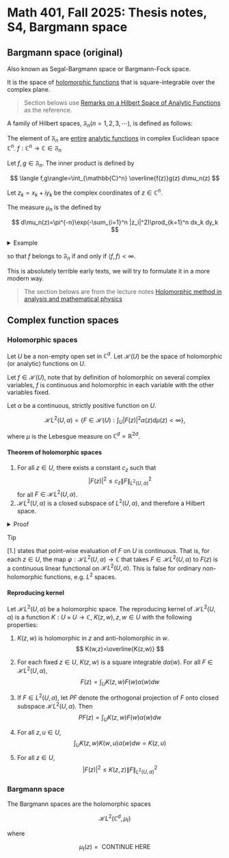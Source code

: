 # Math 401, Fall 2025: Thesis notes, S4, Bargmann space

## Bargmann space (original)

Also known as Segal-Bargmann space or Bargmann-Fock space.

It is the space of [holomorphic functions](../../Math416/Math416_L3#definition-28-holomorphic-functions) that is square-integrable over the complex plane.

> Section belows use [Remarks on a Hilbert Space of Analytic Functions](https://www.jstor.org/stable/71180) as the reference.

A family of Hilbert spaces, $\mathfrak{F}_n(n=1,2,3,\cdots)$, is defined as follows:

The element of $\mathfrak{F}_n$ are [entire](../../Math416/Math416_L13#definition-711) [analytic functions](../../Math416/Math416_L9#definition-analytic) in complex Euclidean space $\mathbb{C}^n$. $f:\mathbb{C}^n\to \mathbb{C}\in \mathfrak{F}_n$

Let $f,g\in \mathfrak{F}_n$. The inner product is defined by

$$
\langle f,g\rangle=\int_{\mathbb{C}^n} \overline{f(z)}g(z) d\mu_n(z)
$$

Let $z_k=x_k+iy_k$ be the complex coordinates of $z\in \mathbb{C}^n$.

The measure $\mu_n$ is the defined by

$$
d\mu_n(z)=\pi^{-n}\exp(-\sum_{i=1}^n |z_i|^2)\prod_{k=1}^n dx_k dy_k
$$

<details>
<summary>Example</summary>

For $n=2$,

$$
\mathfrak{F}_2=\text{ space of entire analytic functions on } \mathbb{C}^2\to \mathbb{C}
$$

$$
\langle f,g\rangle=\int_{\mathbb{C}^2} \overline{f(z)}g(z) d\mu(z),z=(z_1,z_2)
$$

$$
d\mu_2(z)=\frac{1}{\pi^2}\exp(-|z|^2)dx_1 dy_1 dx_2 dy_2
$$

</details>

so that $f$ belongs to $\mathfrak{F}_n$ if and only if $\langle f,f\rangle<\infty$.

This is absolutely terrible early texts, we will try to formulate it in a more modern way.

> The section belows are from the lecture notes [Holomorphic method in analysis and mathematical physics](https://arxiv.org/pdf/quant-ph/9912054)

## Complex function spaces

### Holomorphic spaces

Let $U$ be a non-empty open set in $\mathbb{C}^d$. Let $\mathcal{H}(U)$ be the space of holomorphic (or analytic) functions on $U$.

Let $f\in \mathcal{H}(U)$, note that by definition of holomorphic on several complex variables, $f$ is continuous and holomorphic in each variable with the other variables fixed.

Let $\alpha$ be a continuous, strictly positive function on $U$.

$$
\mathcal{H}L^2(U,\alpha)=\left\{F\in \mathcal{H}(U): \int_U |F(z)|^2 \alpha(z) d\mu(z)<\infty\right\},
$$

where $\mu$ is the Lebesgue measure on $\mathbb{C}^d=\mathbb{R}^{2d}$.

#### Theorem of holomorphic spaces

1. For all $z\in U$, there exists a constant $c_z$ such that
    $$
    |F(z)|^2\le c_z \|F\|^2_{L^2(U,\alpha)}
    $$
    for all $F\in \mathcal{H}L^2(U,\alpha)$.
2. $\mathcal{H}L^2(U,\alpha)$ is a closed subspace of $L^2(U,\alpha)$, and therefore a Hilbert space.

<details>
<summary>Proof</summary>

First we check part 1.

Let $z=(z_1,z_2,\cdots,z_d)\in U, z_k\in \mathbb{C}$. Let $P_s(z)$ be the "polydisk"of radius $s$ centered at $z$ defined as

$$
P_s(z)=\{v\in \mathbb{C}^d: |v_k-z_k|<s, k=1,2,\cdots,d\}
$$

If $z\in U$, we cha choose $s$ small enough such that $P_s(z)\subset U$.

</details>

> [!TIP]
>
> [1.] states that point-wise evaluation of $F$ on $U$ is continuous. That is, for each $z\in U$, the map $\varphi: \mathcal{H}L^2(U,\alpha)\to \mathbb{C}$ that takes $F\in \mathcal{H}L^2(U,\alpha)$ to $F(z)$ is a continuous linear functional on $\mathcal{H}L^2(U,\alpha)$. This is false for ordinary non-holomorphic functions, e.g. $L^2$ spaces.

#### Reproducing kernel

Let $\mathcal{H}L^2(U,\alpha)$ be a holomorphic space. The reproducing kernel of $\mathcal{H}L^2(U,\alpha)$ is a function $K:U\times U\to \mathbb{C}$, $K(z,w),z,w\in U$ with the following properties:

1. $K(z,w)$ is holomorphic in $z$ and anti-holomorphic in $w$.
   $$
   K(w,z)=\overline{K(z,w)}
   $$

2. For each fixed $z\in U$, $K(z,w)$ is a square integrable $d\alpha(w)$. For all $F\in \mathcal{H}L^2(U,\alpha)$,
   $$
   F(z)=\int_U K(z,w)F(w) \alpha(w) dw
   $$

3. If $F\in L^2(U,\alpha)$, let $PF$ denote the orthogonal projection of $F$ onto closed subspace $\mathcal{H}L^2(U,\alpha)$. Then
   $$
   PF(z)=\int_U K(z,w)F(w) \alpha(w) dw
   $$

4. For all $z,u\in U$,
   $$
   \int_U K(z,w)K(w,u) \alpha(w) dw=K(z,u)
   $$

5. For all $z\in U$,
   $$
   |F(z)|^2\leq K(z,z) \|F\|^2_{L^2(U,\alpha)}
   $$

### Bargmann space

The Bargmann spaces are the holomorphic spaces 

$$
\mathcal{H}L^2(\mathbb{C}^d,\mu_t)
$$

where

$$
\mu_t(z)=\text{ CONTINUE HERE }
$$